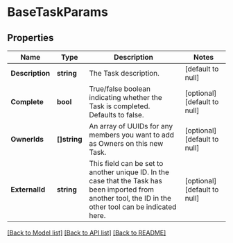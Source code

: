 # BaseTaskParams

## Properties
Name | Type | Description | Notes
------------ | ------------- | ------------- | -------------
**Description** | **string** | The Task description. | [default to null]
**Complete** | **bool** | True/false boolean indicating whether the Task is completed. Defaults to false. | [optional] [default to null]
**OwnerIds** | **[]string** | An array of UUIDs for any members you want to add as Owners on this new Task. | [optional] [default to null]
**ExternalId** | **string** | This field can be set to another unique ID. In the case that the Task has been imported from another tool, the ID in the other tool can be indicated here. | [optional] [default to null]

[[Back to Model list]](../README.md#documentation-for-models) [[Back to API list]](../README.md#documentation-for-api-endpoints) [[Back to README]](../README.md)

